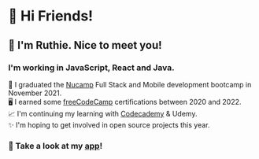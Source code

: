 # 🎉 Hi Friends! 

## 🌷 I'm Ruthie. Nice to meet you!

###  I'm working in JavaScript, React and Java. 

 💖 I graduated the [Nucamp](https://nucamp.co) Full Stack and Mobile development bootcamp in November 2021.  
 🖥️ I earned some [freeCodeCamp](https://freecodecamp.org/ruthiec) certifications between 2020 and 2022.  
 📈 I'm continuing my learning with [Codecademy](https://www.codecademy.com/profiles/lilyruthc) & Udemy.   
 ✨ I'm hoping to get involved in open source projects this year.   

### 🌟 Take a look at my [app](https://quotekeeper.io)! 
